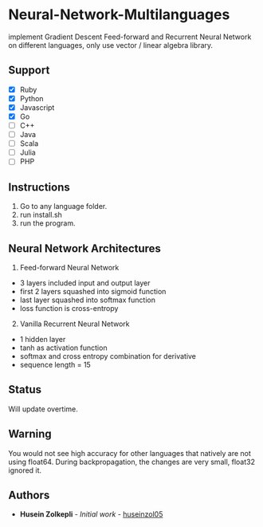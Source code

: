 # Neural-Network-Multilanguages
implement Gradient Descent Feed-forward and Recurrent Neural Network on different languages, only use vector / linear algebra library.

## Support

- [x] Ruby
- [x] Python
- [x] Javascript
- [x] Go
- [ ] C++
- [ ] Java
- [ ] Scala
- [ ] Julia
- [ ] PHP

## Instructions

1. Go to any language folder.
2. run install.sh
3. run the program.

## Neural Network Architectures

1. Feed-forward Neural Network
  * 3 layers included input and output layer
  * first 2 layers squashed into sigmoid function
  * last layer squashed into softmax function
  * loss function is cross-entropy

2. Vanilla Recurrent Neural Network
  * 1 hidden layer
  * tanh as activation function
  * softmax and cross entropy combination for derivative
  * sequence length = 15

## Status

Will update overtime.

## Warning

You would not see high accuracy for other languages that natively are not using float64. During backpropagation, the changes are very small, float32 ignored it.

## Authors

* **Husein Zolkepli** - *Initial work* - [huseinzol05](https://github.com/huseinzol05)
